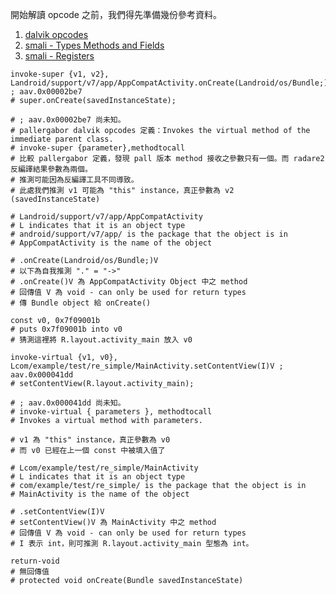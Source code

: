 開始解讀 opcode 之前，我們得先準備幾份參考資料。

1. [dalvik opcodes](http://pallergabor.uw.hu/androidblog/dalvik_opcodes.html)
2. [smali - Types Methods and Fields](https://github.com/JesusFreke/smali/wiki/TypesMethodsAndFields)
3. [smali - Registers](https://github.com/JesusFreke/smali/wiki/Registers)

```smali
invoke-super {v1, v2}, Landroid/support/v7/app/AppCompatActivity.onCreate(Landroid/os/Bundle;)V ; aav.0x00002be7
# super.onCreate(savedInstanceState);

# ; aav.0x00002be7 尚未知。
# pallergabor dalvik opcodes 定義：Invokes the virtual method of the immediate parent class.
# invoke-super {parameter},methodtocall
# 比較 pallergabor 定義，發現 pall 版本 method 接收之參數只有一個。而 radare2 反編譯結果參數為兩個。
# 推測可能因為反編譯工具不同導致。
# 此處我們推測 v1 可能為 "this" instance，真正參數為 v2 (savedInstanceState)

# Landroid/support/v7/app/AppCompatActivity
# L indicates that it is an object type
# android/support/v7/app/ is the package that the object is in
# AppCompatActivity is the name of the object

# .onCreate(Landroid/os/Bundle;)V
# 以下為自我推測 "." = "->"
# .onCreate()V 為 AppCompatActivity Object 中之 method
# 回傳值 V 為 void - can only be used for return types
# 傳 Bundle object 給 onCreate()
```

```
const v0, 0x7f09001b
# puts 0x7f09001b into v0
# 猜測這裡將 R.layout.activity_main 放入 v0
```

```
invoke-virtual {v1, v0}, Lcom/example/test/re_simple/MainActivity.setContentView(I)V ; aav.0x000041dd
# setContentView(R.layout.activity_main);

# ; aav.0x000041dd 尚未知。
# invoke-virtual { parameters }, methodtocall
# Invokes a virtual method with parameters.

# v1 為 "this" instance，真正參數為 v0
# 而 v0 已經在上一個 const 中被填入值了

# Lcom/example/test/re_simple/MainActivity
# L indicates that it is an object type
# com/example/test/re_simple/ is the package that the object is in
# MainActivity is the name of the object

# .setContentView(I)V
# setContentView()V 為 MainActivity 中之 method
# 回傳值 V 為 void - can only be used for return types
# I 表示 int，則可推測 R.layout.activity_main 型態為 int。

```

```
return-void
# 無回傳值
# protected void onCreate(Bundle savedInstanceState)
```

